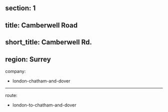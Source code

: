 section: 1
----
title: Camberwell Road
----
short_title: Camberwell Rd.
----
region: Surrey
----
company:
- london-chatham-and-dover
----
route:
- london-to-chatham-and-dover
